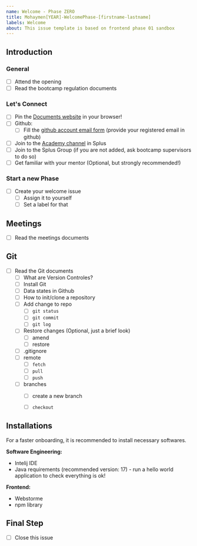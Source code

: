 ```yaml
---
name: Welcome - Phase ZERO
title: Mohaymen[YEAR]-WelcomePhase-[firstname-lastname]
labels: Welcome
about: This issue template is based on frontend phase 01 sandbox
---
```


## Introduction

### General
- [ ] Attend the opening
- [ ] Read the bootcamp regulation documents

### Let's Connect
- [ ] Pin the [Documents website](https://mohaymen-academy.github.io/Documents/) in your browser!
- [ ] Github:
    - [ ] Fill the [github account email form](https://forms.gle/UWukgoc81bLXLbp48) (provide your registered email in github)
- [ ] Join to the [Academy channel](https://splus.ir/joingroup/AGPkREG8dW1NQIXOpwtFJg) in Splus
- [ ] Join to the Splus Group (if you are not added, ask bootcamp supervisors to do so)
- [ ] Get familiar with your mentor (Optional, but strongly recommended!)

### Start a new Phase
- [ ] Create your welcome issue
    -   [ ] Assign it to yourself
    -   [ ] Set a label for that

## Meetings

- [ ] Read the meetings documents

## Git

- [ ] Read the Git documents
    - [ ] What are Version Controles?
    - [ ] Install Git
    - [ ] Data states in Github
    - [ ] How to init/clone a repository
    - [ ] Add change to repo
        - [ ] `git status`
        - [ ] `git commit`
        - [ ] `git log`
    - [ ] Restore changes (Optional, just a brief look)
        - [ ] amend
        - [ ] restore
    - [ ] .gitignore
    - [ ] remote
        - [ ] `fetch`
        - [ ] `pull`
        - [ ] `push`
    - [ ] branches
        - [ ] create a new branch
        - [ ] `checkout`


## Installations
For a faster onboarding, it is recommended to install necessary softwares.

**Software Engineering:**
* Intelij IDE
* Java requirements (recommended version: 17) - run a hello world application to check everything is ok!

**Frontend:**
* Webstorme
* npm library


## Final Step

- [ ] Close this issue
